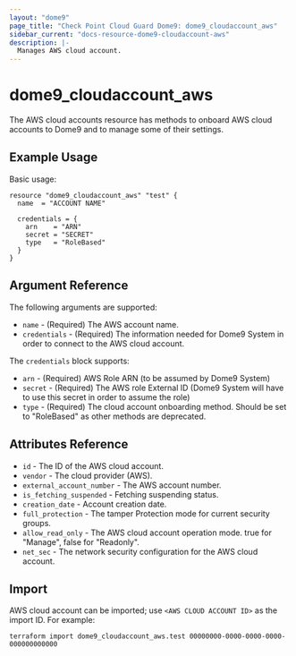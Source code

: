 ```yaml
---
layout: "dome9"
page_title: "Check Point Cloud Guard Dome9: dome9_cloudaccount_aws"
sidebar_current: "docs-resource-dome9-cloudaccount-aws"
description: |-
  Manages AWS cloud account.
---
```


# dome9_cloudaccount_aws

The AWS cloud accounts resource has methods to onboard AWS cloud accounts to Dome9 and to manage some of their settings.

## Example Usage

Basic usage:

```hcl
resource "dome9_cloudaccount_aws" "test" {
  name  = "ACCOUNT NAME"
 
  credentials = {
    arn    = "ARN"
    secret = "SECRET"
    type   = "RoleBased"
  }
}
```

## Argument Reference

The following arguments are supported:

* `name` - (Required) The AWS account name.
* `credentials` - (Required) The information needed for Dome9 System in order to connect to the AWS cloud account.

The `credentials` block supports:
    
* `arn` - (Required) AWS Role ARN (to be assumed by Dome9 System)
* `secret` - (Required) The AWS role External ID (Dome9 System will have to use this secret in order to assume the role)
* `type` - (Required) The cloud account onboarding method. Should be set to "RoleBased" as other methods are deprecated.

## Attributes Reference

* `id` - The ID of the AWS cloud account.
* `vendor` - The cloud provider (AWS).
* `external_account_number` - The AWS account number.
* `is_fetching_suspended` - Fetching suspending status.
* `creation_date` - Account creation date.
* `full_protection` - The tamper Protection mode for current security groups.
* `allow_read_only` - The AWS cloud account operation mode. true for "Manage", false for "Readonly".
* `net_sec` - The network security configuration for the AWS cloud account.

## Import

AWS cloud account can be imported; use `<AWS CLOUD ACCOUNT ID>` as the import ID. For example:

```shell
terraform import dome9_cloudaccount_aws.test 00000000-0000-0000-0000-000000000000
```
